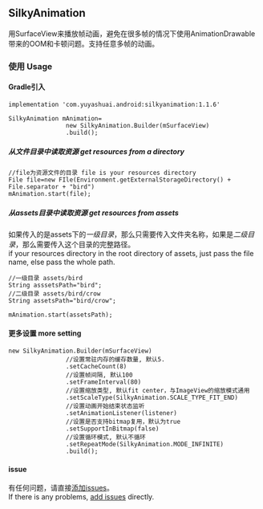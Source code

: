 ## SilkyAnimation 
用SurfaceView来播放帧动画，避免在很多帧的情况下使用AnimationDrawable带来的OOM和卡顿问题。支持任意多帧的动画。
### 使用 Usage
#### Gradle引入
```
implementation 'com.yuyashuai.android:silkyanimation:1.1.6'
```
```
SilkyAnimation mAnimation=
                new SilkyAnimation.Builder(mSurfaceView)
                .build();
```
##### 从文件目录中读取资源 get resources from a directory
```
//file为资源文件的目录 file is your resources directory
File file=new FIle(Environment.getExternalStorageDirectory() + File.separator + "bird")
mAnimation.start(file);

```
##### 从assets目录中读取资源 get resources from assets
如果传入的是assets下的*一级目录*，那么只需要传入文件夹名称，如果是*二级目录*，那么需要传入这个目录的完整路径。  
if your resources directory in the root directory of assets, just pass the file name, else pass the whole path. 

```
//一级目录 assets/bird
String asssetsPath="bird";
//二级目录 assets/bird/crow
String assetsPath="bird/crow";

mAnimation.start(assetsPath);

```
#### 更多设置 more setting
```                
new SilkyAnimation.Builder(mSurfaceView)
                //设置常驻内存的缓存数量, 默认5. 
                .setCacheCount(8)
                //设置帧间隔, 默认100
                .setFrameInterval(80)
                //设置缩放类型, 默认fit center，与ImageView的缩放模式通用
                .setScaleType(SilkyAnimation.SCALE_TYPE_FIT_END)
                //设置动画开始结束状态监听
                .setAnimationListener(listener)
                //设置是否支持bitmap复用，默认为true
                .setSupportInBitmap(false)
                //设置循环模式, 默认不循环
                .setRepeatMode(SilkyAnimation.MODE_INFINITE)
                .build();
```
#### issue
有任何问题，请直接[添加issues](https://github.com/yuyashuai/SilkyAnimation/issues/new)。  
If there is any problems, [add issues](https://github.com/yuyashuai/SilkyAnimation/issues/new) directly.  



